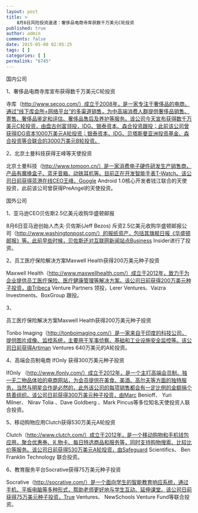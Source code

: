 ```yaml
---
layout: post
title: >
    8月6日风险投资速递：奢侈品电商寺库获数千万美元C轮投资
published: true
author: admin
comments: false
date: 2015-05-08 02:05:25
tags: [ ]
categories: [ ]
permalink: "6745"
---
```



国内公司

1、奢侈品电商寺库宣布获得数千万美元C轮投资

寺库（http://www.secoo.com/）成立于2008年，是一家专注于奢侈品的电商，通过“线下库会所+网络平台”的多渠道销售，为中高端消费人群提供奢侈品销售、寄售、奢侈品鉴定和评估、奢侈品售后及养护等服务。该公司今天宣布获得数千万美元C轮投资，由盘古创富领投，IDG、银泰资本、森合投资跟投；此前该公司曾获得IDG资本1000万美元A轮投资；银泰资本、IDG、贝塔斯曼亚洲投资基金、森合投资等合联合的3000万美元B轮投资。

2、北京土曼科技获得王峰等天使投资

北京土曼科技（http://www.tomoon.cn/）是一家消费电子硬件研发生产销售商，产品有魔换盒子、蓝牙音箱、动铁耳机等。目前正在开发智能手表T-Watch。该公司日前获得蓝港在线CEO王峰、Google Android 1.0核心开发者钱江联合的天使投资，此前该公司曾获得PreAngel的天使投资。

国外公司

1、亚马逊CEO贝佐斯2.5亿美元收购华盛顿邮报

8月6日亚马逊创始人杰夫·贝佐斯(Jeff Bezos) 斥资2.5亿美元收购华盛顿邮报公司（http://www.washingtonpost.com/）的报纸资产，包括其旗舰日报《华盛顿邮报》等。此前早些时候，贝佐斯还对互联网新闻站点Business Insider进行了投资。

2、员工医疗保险解决方案Maxwell Health获得200万美元种子投资

Maxwell Health（http://www.maxwellhealth.com/）成立于2012年，致力于为企业提供员工医疗保险、医疗健康管理等解决方案。该公司日前获得200万美元种子投资，由Tribeca Venture Partners 领投，Lerer Ventures、Vaizra Investments、BoxGroup 跟投。

3、

员工医疗保险解决方案Maxwell Health获得200万美元种子投资

Tonbo Imaging（http://tonboimaging.com/）是一家来自于印度的科技公司，提供图片成像、监控系统，主要用于军事侦察、基础和工业设施安全监控等。该公司日前获得Artiman Ventures 640万美元的A轮投资。

4、高端会员制电商 IfOnly 获得300万美元种子投资

IfOnly （http://www.ifonly.com/）成立于2012年，是一个主打高端会员制、独一无二物品体验的电商网站，为会员提供在美食、美酒、高尔夫等方面的独特服务，当然与明星合作是必然的，此外该公司的每项销售都会有一定比例的金额捐个慈善组织。该公司日前获得300万美元种子投资，由Marc Benioff、 Yuri Milner、 Nirav Tolia 、Dave Goldberg 、Mark Pincus等多位知名天使投资人联合投资。

5、移动购物应用Clutch获得530万美元A轮投资

Clutch（http://www.clutch.com/）成立于2012年，是一个移动购物和手机钱包应用，聚合优惠券、礼物卡、每日特选商品和服务等，同时支持购物搜索、比较比价等服务。该公司日前获得530万美元A轮投资，由Safeguard Scientifics、 Ben Franklin Technology 联合投资。

6、教育服务平台Socrative获得75万美元种子投资

Socrative（http://socrative.com/）是一个面向学生的智能教育响应系统，通过手机、平板电脑等多种形式，帮助老师更好地与学生互动、延伸课堂。该公司日前获得75万美元种子投资，True Ventures、 NewSchools Venture Fund等联合投资。